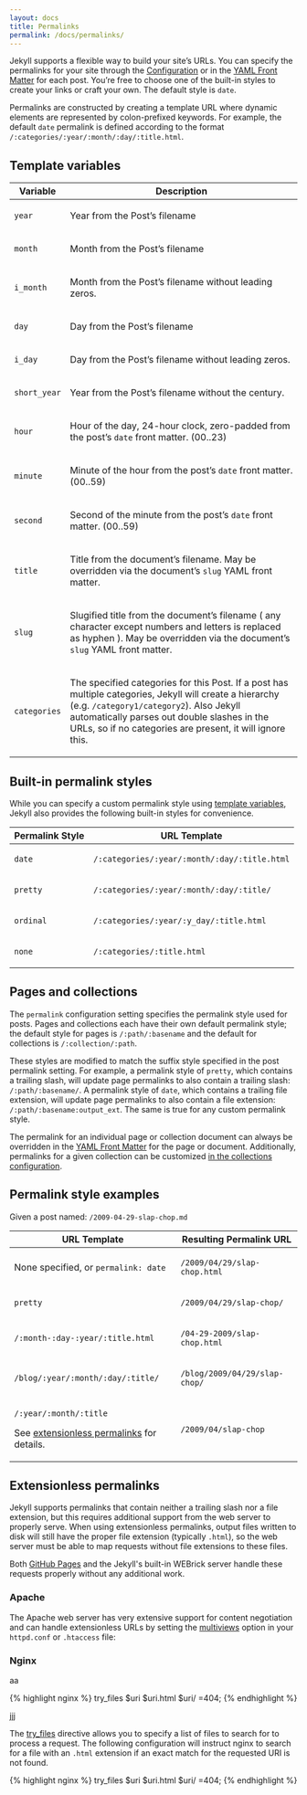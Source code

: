 ```yaml
---
layout: docs
title: Permalinks
permalink: /docs/permalinks/
---
```


Jekyll supports a flexible way to build your site’s URLs. You can specify the
permalinks for your site through the [Configuration](../configuration/) or in
the [YAML Front Matter](../frontmatter/) for each post. You’re free to choose
one of the built-in styles to create your links or craft your own. The default
style is `date`.

Permalinks are constructed by creating a template URL where dynamic elements
are represented by colon-prefixed keywords. For example, the default `date`
permalink is defined according to the format `/:categories/:year/:month/:day/:title.html`.

## Template variables

<div class="mobile-side-scroller">
<table>
  <thead>
    <tr>
      <th>Variable</th>
      <th>Description</th>
    </tr>
  </thead>
  <tbody>
    <tr>
      <td>
        <p><code>year</code></p>
      </td>
      <td>
        <p>Year from the Post’s filename</p>
      </td>
    </tr>
    <tr>
      <td>
        <p><code>month</code></p>
      </td>
      <td>
        <p>Month from the Post’s filename</p>
      </td>
    </tr>
    <tr>
      <td>
        <p><code>i_month</code></p>
      </td>
      <td>
        <p>Month from the Post’s filename without leading zeros.</p>
      </td>
    </tr>
    <tr>
      <td>
        <p><code>day</code></p>
      </td>
      <td>
        <p>Day from the Post’s filename</p>
      </td>
    </tr>
    <tr>
      <td>
        <p><code>i_day</code></p>
      </td>
      <td>
        <p>Day from the Post’s filename without leading zeros.</p>
      </td>
    </tr>
    <tr>
      <td>
        <p><code>short_year</code></p>
      </td>
      <td>
        <p>Year from the Post’s filename without the century.</p>
      </td>
    </tr>
    <tr>
      <td>
        <p><code>hour</code></p>
      </td>
      <td>
        <p>
          Hour of the day, 24-hour clock, zero-padded from the post’s <code>date</code> front matter. (00..23)
        </p>
      </td>
    </tr>
    <tr>
      <td>
        <p><code>minute</code></p>
      </td>
      <td>
        <p>
          Minute of the hour from the post’s <code>date</code> front matter. (00..59)
        </p>
      </td>
    </tr>
    <tr>
      <td>
        <p><code>second</code></p>
      </td>
      <td>
        <p>
          Second of the minute from the post’s <code>date</code> front matter. (00..59)
        </p>
      </td>
    </tr>
    <tr>
      <td>
        <p><code>title</code></p>
      </td>
      <td>
        <p>
            Title from the document’s filename. May be overridden via
            the document’s <code>slug</code> YAML front matter.
        </p>
      </td>
    </tr>
    <tr>
      <td>
        <p><code>slug</code></p>
      </td>
      <td>
        <p>
            Slugified title from the document’s filename ( any character
            except numbers and letters is replaced as hyphen ). May be
            overridden via the document’s <code>slug</code> YAML front matter.
        </p>
      </td>
    </tr>
    <tr>
      <td>
        <p><code>categories</code></p>
      </td>
      <td>
        <p>
          The specified categories for this Post. If a post has multiple
          categories, Jekyll will create a hierarchy (e.g. <code>/category1/category2</code>).
          Also Jekyll automatically parses out double slashes in the URLs,
          so if no categories are present, it will ignore this.
        </p>
      </td>
    </tr>
  </tbody>
</table>
</div>

## Built-in permalink styles

While you can specify a custom permalink style using [template variables](#template-variables),
Jekyll also provides the following built-in styles for convenience.

<div class="mobile-side-scroller">
<table>
  <thead>
    <tr>
      <th>Permalink Style</th>
      <th>URL Template</th>
    </tr>
  </thead>
  <tbody>
    <tr>
      <td>
        <p><code>date</code></p>
      </td>
      <td>
        <p><code>/:categories/:year/:month/:day/:title.html</code></p>
      </td>
    </tr>
    <tr>
      <td>
        <p><code>pretty</code></p>
      </td>
      <td>
        <p><code>/:categories/:year/:month/:day/:title/</code></p>
      </td>
    </tr>
    <tr>
      <td>
        <p><code>ordinal</code></p>
      </td>
      <td>
        <p><code>/:categories/:year/:y_day/:title.html</code></p>
      </td>
    </tr>
    <tr>
      <td>
        <p><code>none</code></p>
      </td>
      <td>
        <p><code>/:categories/:title.html</code></p>
      </td>
    </tr>
  </tbody>
</table>
</div>

## Pages and collections

The `permalink` configuration setting specifies the permalink style used for
posts. Pages and collections each have their own default permalink style; the
default style for pages is `/:path/:basename` and the default for collections is
`/:collection/:path`.

These styles are modified to match the suffix style specified in the post
permalink setting. For example, a permalink style of `pretty`, which contains a
trailing slash, will update page permalinks to also contain a trailing slash:
`/:path/:basename/`. A permalink style of `date`, which contains a trailing
file extension, will update page permalinks to also contain a file extension:
`/:path/:basename:output_ext`. The same is true for any custom permalink style.

The permalink for an individual page or collection document can always be
overridden in the [YAML Front Matter](../frontmatter/) for the page or document.
Additionally, permalinks for a given collection can be customized [in the
collections configuration](../collections/).

## Permalink style examples

Given a post named: `/2009-04-29-slap-chop.md`

<div class="mobile-side-scroller">
<table>
  <thead>
    <tr>
      <th>URL Template</th>
      <th>Resulting Permalink URL</th>
    </tr>
  </thead>
  <tbody>
    <tr>
      <td>
        <p>None specified, or <code>permalink: date</code></p>
      </td>
      <td>
        <p><code>/2009/04/29/slap-chop.html</code></p>
      </td>
    </tr>
    <tr>
      <td>
        <p><code>pretty</code></p>
      </td>
      <td>
        <p><code>/2009/04/29/slap-chop/</code></p>
      </td>
    </tr>
    <tr>
      <td>
        <p><code>/:month-:day-:year/:title.html</code></p>
      </td>
      <td>
        <p><code>/04-29-2009/slap-chop.html</code></p>
      </td>
    </tr>
    <tr>
      <td>
        <p><code>/blog/:year/:month/:day/:title/</code></p>
      </td>
      <td>
        <p><code>/blog/2009/04/29/slap-chop/</code></p>
      </td>
    </tr>
    <tr>
      <td>
        <p><code>/:year/:month/:title</code></p>
        <p>See <a href="#extensionless-permalinks">extensionless permalinks</a> for details.</p>
      </td>
      <td>
        <p><code>/2009/04/slap-chop</code></p>
      </td>
    </tr>
  </tbody>
</table>
</div>

## Extensionless permalinks

Jekyll supports permalinks that contain neither a trailing slash nor a file
extension, but this requires additional support from the web server to properly
serve. When using extensionless permalinks, output files written to disk will
still have the proper file extension (typically `.html`), so the web server
must be able to map requests without file extensions to these files.

Both [GitHub Pages](../github-pages/) and the Jekyll's built-in WEBrick server
handle these requests properly without any additional work.

### Apache

The Apache web server has very extensive support for content negotiation and can
handle extensionless URLs by setting the [multiviews][] option in your
`httpd.conf` or `.htaccess` file:

[multiviews]: https://httpd.apache.org/docs/current/content-negotiation.html#multiviews

### Nginx

aa

{% highlight nginx %}
try_files $uri $uri.html $uri/ =404;
{% endhighlight %}

jjj

The [try_files][] directive allows you to specify a list of files to search for
to process a request. The following configuration will instruct nginx to search
for a file with an `.html` extension if an exact match for the requested URI is
not found.

[try_files]: http://nginx.org/en/docs/http/ngx_http_core_module.html#try_files

{% highlight nginx %}
try_files $uri $uri.html $uri/ =404;
{% endhighlight %}
